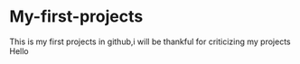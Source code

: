 # My-first-projects
This is my first projects in github,i will be thankful for criticizing my projects
Hello
